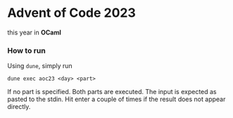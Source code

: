 # Advent of Code 2023

this year in **OCaml**

### How to run

Using `dune`, simply run
```
dune exec aoc23 <day> <part>
```
If no part is specified. Both parts are executed. The input is expected as pasted to the
stdin. Hit enter a couple of times if the result does not appear directly.
